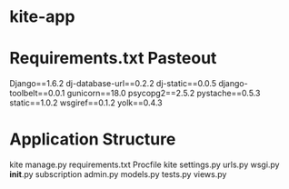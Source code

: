 kite-app
========

Requirements.txt Pasteout
========
Django==1.6.2
dj-database-url==0.2.2
dj-static==0.0.5
django-toolbelt==0.0.1
gunicorn==18.0
psycopg2==2.5.2
pystache==0.5.3
static==1.0.2
wsgiref==0.1.2
yolk==0.4.3

Application Structure
========
kite
	manage.py
	requirements.txt
	Procfile
	kite
		settings.py
		urls.py
		wsgi.py
		__init__.py
	subscription
		admin.py
		models.py
		tests.py
		views.py
		
